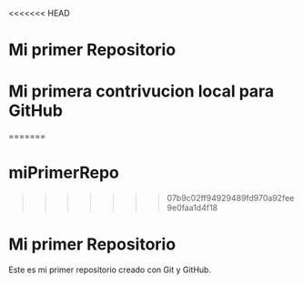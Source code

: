 <<<<<<< HEAD
 # Mi primer Repositorio 

 # Mi primera contrivucion local para GitHub
 
=======
# miPrimerRepo
>>>>>>> 07b9c02ff94929489fd970a92fee9e0faa1d4f18
# Mi primer Repositorio

Este es mi primer repositorio creado con Git y GitHub.